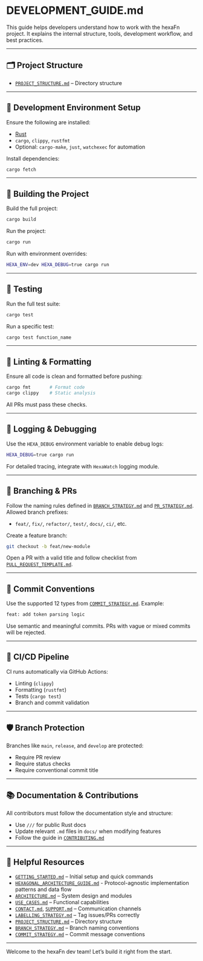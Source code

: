 <!--
SPDX-FileCopyrightText: 2025 Husamettin ARABACI
SPDX-License-Identifier: MIT
-->

# DEVELOPMENT_GUIDE.md

This guide helps developers understand how to work with the hexaFn project. It explains the internal structure, tools, development workflow, and best practices.

---

## 🗂️ Project Structure

- [`PROJECT_STRUCTURE.md`](PROJECT_STRUCTURE.md) – Directory structure

---

## 🔧 Development Environment Setup

Ensure the following are installed:

- [Rust](https://www.rust-lang.org/tools/install)
- `cargo`, `clippy`, `rustfmt`
- Optional: `cargo-make`, `just`, `watchexec` for automation

Install dependencies:

```bash
cargo fetch
```

---

## 🚀 Building the Project

Build the full project:

```bash
cargo build
```

Run the project:

```bash
cargo run
```

Run with environment overrides:

```bash
HEXA_ENV=dev HEXA_DEBUG=true cargo run
```

---

## 🧪 Testing

Run the full test suite:

```bash
cargo test
```

Run a specific test:

```bash
cargo test function_name
```

---

## 🧼 Linting & Formatting

Ensure all code is clean and formatted before pushing:

```bash
cargo fmt       # Format code
cargo clippy    # Static analysis
```

All PRs must pass these checks.

---

## 🌲 Logging & Debugging

Use the `HEXA_DEBUG` environment variable to enable debug logs:

```bash
HEXA_DEBUG=true cargo run
```

For detailed tracing, integrate with `HexaWatch` logging module.

---

## 🔀 Branching & PRs

Follow the naming rules defined in [`BRANCH_STRATEGY.md`](BRANCH_STRATEGY.md) and [`PR_STRATEGY.md`](PR_STRATEGY.md). Allowed branch prefixes:

- `feat/`, `fix/`, `refactor/`, `test/`, `docs/`, `ci/`, etc.

Create a feature branch:

```bash
git checkout -b feat/new-module
```

Open a PR with a valid title and follow checklist from [`PULL_REQUEST_TEMPLATE.md`](../.github/PULL_REQUEST_TEMPLATE.md).

---

## 🧱 Commit Conventions

Use the supported 12 types from [`COMMIT_STRATEGY.md`](COMMIT_STRATEGY.md). Example:

```bash
feat: add token parsing logic
```

Use semantic and meaningful commits. PRs with vague or mixed commits will be rejected.

---

## 🧪 CI/CD Pipeline

CI runs automatically via GitHub Actions:

- Linting (`clippy`)
- Formatting (`rustfmt`)
- Tests (`cargo test`)
- Branch and commit validation

---

## 🛡️ Branch Protection

Branches like `main`, `release`, and `develop` are protected:

- Require PR review
- Require status checks
- Require conventional commit title

---

## 📚 Documentation & Contributions

All contributors must follow the documentation style and structure:

- Use `///` for public Rust docs
- Update relevant `.md` files in `docs/` when modifying features
- Follow the guide in [`CONTRIBUTING.md`](CONTRIBUTING.md)

---

## 🧠 Helpful Resources

- [`GETTING_STARTED.md`](GETTING_STARTED.md) – Initial setup and quick commands
- [`HEXAGONAL_ARCHITECTURE_GUIDE.md`](HEXAGONAL_ARCHITECTURE_GUIDE.md) - Protocol-agnostic implementation patterns and data flow
- [`ARCHITECTURE.md`](ARCHITECTURE.md) – System design and modules
- [`USE_CASES.md`](USE_CASES.md) – Functional capabilities
- [`CONTACT.md`](CONTACT.md), [`SUPPORT.md`](SUPPORT.md) – Communication channels
- [`LABELLING_STRATEGY.md`](LABELLING_STRATEGY.md) – Tag issues/PRs correctly
- [`PROJECT_STRUCTURE.md`](PROJECT_STRUCTURE.md) – Directory structure
- [`BRANCH_STRATEGY.md`](BRANCH_STRATEGY.md) – Branch naming conventions
- [`COMMIT_STRATEGY.md`](COMMIT_STRATEGY.md) – Commit message conventions

---

Welcome to the hexaFn dev team! Let’s build it right from the start.
